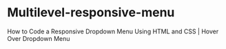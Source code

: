 # Multilevel-responsive-menu
How to Code a Responsive Dropdown Menu Using HTML and CSS | Hover Over Dropdown Menu
